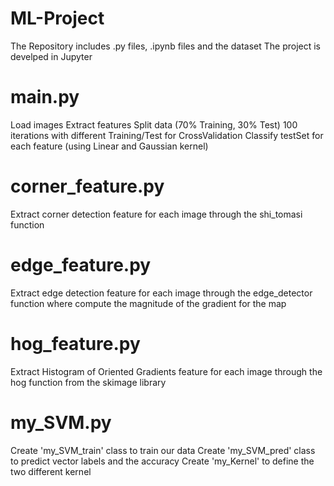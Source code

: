 # ML-Project

The Repository includes .py files, .ipynb files and the dataset
The project is develped in Jupyter



# main.py

Load images
Extract features 
Split data (70% Training, 30% Test)
100 iterations with different Training/Test for CrossValidation 
Classify testSet for each feature (using Linear and Gaussian kernel)



# corner_feature.py

Extract corner detection feature for each image through the shi_tomasi function



# edge_feature.py

Extract edge detection feature for each image through the edge_detector function where compute the magnitude of the gradient for the map



# hog_feature.py

Extract Histogram of Oriented Gradients feature for each image through the hog function from the skimage library



# my_SVM.py

Create 'my_SVM_train' class to train our data
Create 'my_SVM_pred' class to predict vector labels and the accuracy
Create 'my_Kernel' to define the two different kernel
